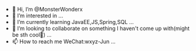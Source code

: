 - 👋 Hi, I’m @MonsterWonderx
- 👀 I’m interested in ...
- 🌱 I’m currently learning JavaEE,JS,Spring,SQL ...
- 💞️ I’m looking to collaborate on something I haven't come up with(might be sth cool👀) ...
- 📫 How to reach me WeChat:wxyz-Jun ...

<!---
MonsterWonderx/MonsterWonderx is a ✨ special ✨ repository because its `README.md` (this file) appears on your GitHub profile.
You can click the Preview link to take a look at your changes.
--->
